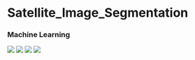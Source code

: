 # Satellite_Image_Segmentation


### Machine Learning
<img src="https://img.shields.io/badge/opencv-5C3EE8?style=for-the-badge&logo=opencv&logoColor=white"> <img src="https://img.shields.io/badge/tensorflow-FF6F00?style=for-the-badge&logo=opencv&logoColor=white"> <img src="https://img.shields.io/badge/python-3776AB?style=for-the-badge&logo=opencv&logoColor=white"> <img src="https://img.shields.io/badge/numpy-013243?style=for-the-badge&logo=opencv&logoColor=white">